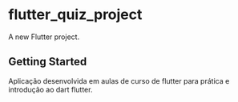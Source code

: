 # flutter_quiz_project

A new Flutter project.

## Getting Started

Aplicação desenvolvida em aulas de curso de flutter para prática e introdução ao dart flutter.
